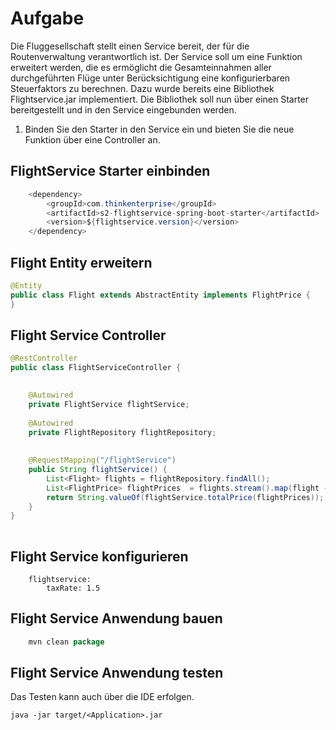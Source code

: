 # Aufgabe 

Die Fluggesellschaft stellt einen Service bereit, der für die Routenverwaltung verantwortlich ist. Der Service soll um eine Funktion erweitert werden, die es ermöglicht die Gesamteinnahmen aller durchgeführten Flüge unter Berücksichtigung eine konfigurierbaren Steuerfaktors zu berechnen. Dazu wurde bereits eine Bibliothek Flightservice.jar implementiert. Die Bibliothek soll nun über einen Starter bereitgestellt und in den Service eingebunden werden.

1. Binden Sie den Starter in den Service ein und bieten Sie die neue Funktion über eine Controller an.



## FlightService Starter einbinden 

```java
	<dependency>
		<groupId>com.thinkenterprise</groupId>
   		<artifactId>s2-flightservice-spring-boot-starter</artifactId>
   		<version>${flightservice.version}</version>
	</dependency>


```



## Flight Entity erweitern 
 

```java
@Entity
public class Flight extends AbstractEntity implements FlightPrice {
}
```


## Flight Service Controller 

```java
@RestController
public class FlightServiceController {

	
	@Autowired
	private FlightService flightService;
	
	@Autowired
	private FlightRepository flightRepository;
	
	
	@RequestMapping("/flightService")
    public String flightService() {
		List<Flight> flights = flightRepository.findAll();
       	List<FlightPrice> flightPrices  = flights.stream().map(flight -> (FlightPrice)flight).collect(Collectors.toList());
       	return String.valueOf(flightService.totalPrice(flightPrices));
    }
}
    
```
    
## Flight Service konfigurieren 

```
	flightservice:
  		taxRate: 1.5 
```



## Flight Service Anwendung bauen  


```java
	mvn clean package 
```


## Flight Service Anwendung testen   

Das Testen kann auch über die IDE erfolgen. 

```
java -jar target/<Application>.jar 
    
```
